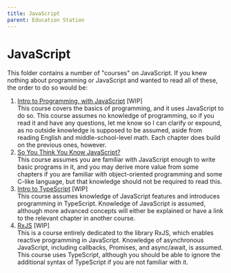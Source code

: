 ```yaml
---
title: JavaScript
parent: Education Station
---
```

# JavaScript
This folder contains a number of "courses" on JavaScript. If you knew nothing about programming or JavaScript and wanted to read all of these, the order to do so would be:
1. [Intro to Programming, with JavaScript](intro-to-programming-with-javascript/0-intro.md) [WIP]  
    This course covers the basics of programming, and it uses JavaScript to do so. This course assumes no knowledge of programming, so if you read it and have any questions, let me know so I can clarify or expound, as no outside knowledge is supposed to be assumed, aside from reading English and middle-school-level math. Each chapter does build on the previous ones, however.
1. [So You Think You Know JavaScript?](sytykjs/0-intro.md)  
    This course assumes you are familiar with JavaScript enough to write basic programs in it, and you may derive more value from some chapters if you are familiar with object-oriented programming and some C-like language, but that knowledge should not be required to read this.
1. [Intro to TypeScript](intro-to-typescript/0-intro.md)  [WIP]  
    This course assumes knowledge of JavaScript features and introduces programming in TypeScript. Knowledge of JavaScript is assumed, although more advanced concepts will either be explained or have a link to the relevant chapter in another course.
1. [RxJS](rxjs/0-intro.md)  [WIP]  
    This is a course entirely dedicated to the library RxJS, which enables reactive programming in JavaScript. Knowledge of asynchronous JavaScript, including callbacks, Promises, and async/await, is assumed. This course uses TypeScript, although you should be able to ignore the additional syntax of TypeScript if you are not familiar with it.
